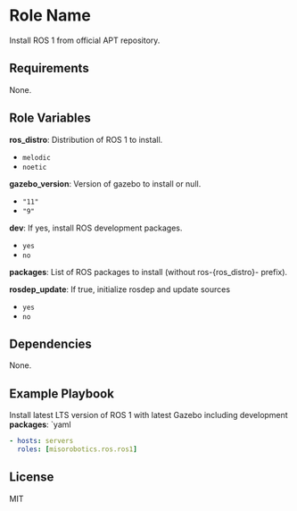 # Role Name

Install ROS 1 from official APT repository.

## Requirements

None.

## Role Variables

**ros_distro**: Distribution of ROS 1 to install.

- `melodic`
- `noetic`

**gazebo_version**: Version of gazebo to install or null.

- `"11"`
- `"9"`

**dev**: If yes, install ROS development packages.

- `yes`
- `no`

**packages**: List of ROS packages to install (without ros-{ros_distro}- prefix).

**rosdep_update**: If true, initialize rosdep and update sources

- `yes`
- `no`

## Dependencies

None.

## Example Playbook

Install latest LTS version of ROS 1 with latest Gazebo including development **packages**: `yaml

```yaml
- hosts: servers
  roles: [misorobotics.ros.ros1]
```

## License

MIT
